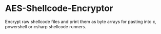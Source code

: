 # AES-Shellcode-Encryptor
Encrypt raw shellcode files and print them as byte arrays for pasting into c, powershell or csharp shellcode runners.
